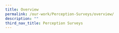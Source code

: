 ```yaml
---
title: Overview
permalink: /our-work/Perception-Surveys/overview/
description: ""
third_nav_title: Perception Surveys
---
```

